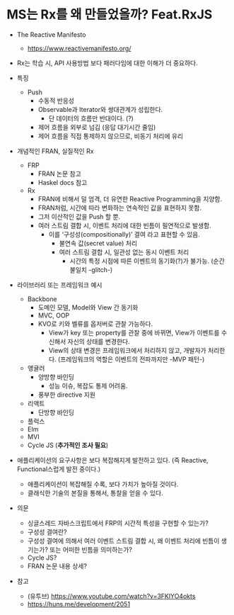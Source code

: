 # MS는 Rx를 왜 만들었을까? Feat.RxJS

- The Reactive Manifesto
  - <https://www.reactivemanifesto.org/>
- Rx는 학습 시, API 사용방법 보다 패러다임에 대한 이해가 더 중요하다.
- 특징
  - Push
    - 수동적 반응성
    - Observable과 Iterator와 쌍대관계가 성립한다.
      - 단 데이터의 흐름만 반대이다. (?)
    - 제어 흐름을 외부로 넘김 (응답 대기시간 줄임)
    - 제어 흐름을 직접 통제하지 않으므로, 비동기 처리에 유리
- 개념적인 FRAN, 실질적인 Rx
  - FRP
    - FRAN 논문 참고
    - Haskel docs 참고
  - Rx
    - FRAN에 비해서 덜 엄격, 더 유연한 Reactive Programming을 지양함.
    - FRAN처럼, 시간에 따라 변화하는 연속적인 값을 표현하지 못함.
    - 그저 이산적인 값을 Push 할 뿐.
    - 여러 스트림 결합 시, 이벤트 처리에 대한 빈틈이 필연적으로 발생함.
      - 이를 ‘구성성(compositionally)’ 결여 라고 표현할 수 있음.
        - 불연속 값(secret value) 처리
        - 여러 스트림 결합 시, 일관성 없는 동시 이벤트 처리
          - 시간의 특정 시점에 따른 이벤트의 동기화(?)가 불가능. (순간 불일치 -glitch-)
- 라이브러리 또는 프레임워크 예시
  - Backbone
    - 도메인 모델, Model와 View 간 동기화
    - MVC, OOP
    - KVO로 키와 벨류를 옵저버로 관찰 가능하다.
      - View가 key 또는 property를 관찰 중에 바뀌면, View가 이벤트를 수신해서 자신의 상태를 변경한다.
      - View의 상태 변경은 프레임워크에서 처리하지 않고, 개발자가 처리한다. (프레임워크의 역할은 이벤트의 전파까지만 -MVP 패턴-)
  - 앵귤러
    - 양방향 바인딩
      - 성능 이슈, 복잡도 통제 어려움.
    - 풍부한 directive 지원
  - 리액트
    - 단방향 바인딩
  - 플럭스
  - Elm
  - MVI
  - Cycle JS (**추가적인 조사 필요**)
- 애플리케이션의 요구사항은 보다 복잡해지게 발전하고 있다. (즉 Reactive, Functional스럽게 발전 중이다.)
  - 애플리케이션이 복잡해질 수록, 보다 가치가 높아질 것이다.
  - 클래식한 기술의 본질을 통해서, 통찰을 얻을 수 있다.
- 의문
  - 싱글스레드 자바스크립트에서 FRP의 시간적 특성을 구현할 수 있는가?
  - 구성성 결여란?
  - 구성성 결여에 의해서 여러 이벤트 스트림 결합 시, 왜 이벤트 처리에 빈틈이 생기는가? 또는 어떠한 빈틈을 의미하는가?
  - Cycle JS?
  - FRAN 논문 내용 상세?

- 참고
  - (유투브) <https://www.youtube.com/watch?v=3FKlYO4okts>
  - <https://huns.me/development/2051>

